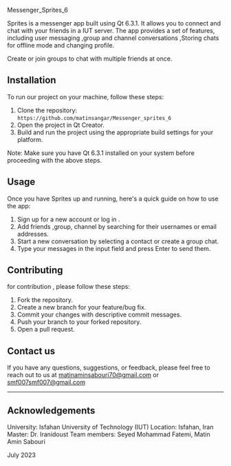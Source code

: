 Messenger_Sprites_6

Sprites is a messenger app built using Qt 6.3.1. It allows you to connect and chat with your friends in a IUT server. The app provides a set of features, including user messaging ,group and channel conversations ,Storing chats for offline mode and changing profile.


 Create or join groups to chat with multiple friends at once. 


## Installation

To run our project on your machine, follow these steps:

1. Clone the repository: `https://github.com/matinsangar/Messenger_sprites_6`
2. Open the project in Qt Creator.
3. Build and run the project using the appropriate build settings for your platform.

Note: Make sure you have Qt 6.3.1 installed on your system before proceeding with the above steps.

## Usage

Once you have Sprites up and running, here's a quick guide on how to use the app:

1. Sign up for a new account or log in .
2. Add friends ,group, channel  by searching for their usernames or email addresses.
3. Start a new conversation by selecting a contact or create a group chat.
4. Type your messages in the input field and press Enter to send them.

## Contributing

for contribution , please follow these steps:

1. Fork the repository.
2. Create a new branch for your feature/bug fix.
3. Commit your changes with descriptive commit messages.
4. Push your branch to your forked repository.
5. Open a pull request.


## Contact us

If you have any questions, suggestions, or feedback, please feel free to reach out to us at matinaminsabouri70@gmail.com or smf007smf007@gmail.com

---

## Acknowledgements

University: Isfahan University of Technology (IUT)
Location: Isfahan, Iran
Master: Dr. Iranidoust
Team members: Seyed Mohammad Fatemi, Matin Amin Sabouri

July 2023


